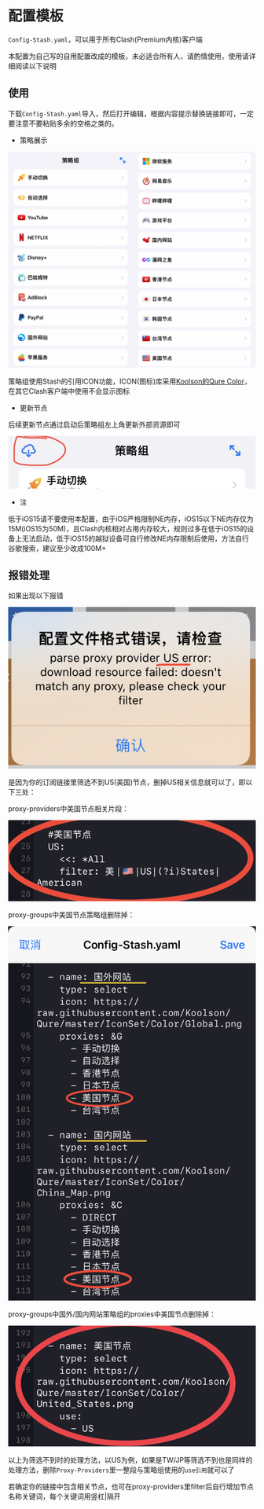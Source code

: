 配置模板
===

`Config-Stash.yaml`，可以用于所有Clash(Premium内核)客户端

本配置为自己写的自用配置改成的模板，未必适合所有人，请酌情使用，使用请详细阅读以下说明

使用
---
下载`Config-Stash.yaml`导入，然后打开编辑，根据内容提示替换链接即可，一定要注意不要粘贴多余的空格之类的。

- 策略展示

![](https://raw.githubusercontent.com/Infatuation-Fei/explain/main/Picture/celve.jpg)

策略组使用Stash的引用ICON功能，ICON(图标)库采用[Koolson的Qure Color](https://github.com/Koolson/Qure/tree/master/IconSet/Color)，在其它Clash客户端中使用不会显示图标

- 更新节点

后续更新节点通过启动后策略组左上角更新外部资源即可

![](https://raw.githubusercontent.com/Infatuation-Fei/explain/main/Picture/Config1.jpg)

- 注

低于iOS15请不要使用本配置，由于iOS严格限制NE内存，iOS15以下NE内存仅为15M(iOS15为50M)，且Clash内核相对占用内存较大，规则过多在低于iOS15的设备上无法启动，低于iOS15的越狱设备可自行修改NE内存限制后使用，方法自行谷歌搜索，建议至少改成100M+

报错处理
----
如果出现以下报错

![](https://raw.githubusercontent.com/Infatuation-Fei/explain/main/Picture/%E7%AD%9B%E9%80%89%E9%94%99%E8%AF%AF.png)

是因为你的订阅链接里筛选不到US(美国)节点，删掉US相关信息就可以了，即以下三处：

proxy-providers中美国节点相关片段：

![](https://raw.githubusercontent.com/Infatuation-Fei/explain/main/Picture/%E7%AD%9B%E9%80%89%E5%88%A0%E9%99%A4.png)

proxy-groups中美国节点策略组删除掉：

![](https://raw.githubusercontent.com/Infatuation-Fei/explain/main/Picture/%E5%9B%BD%E5%86%85%E5%A4%96%E7%AD%96%E7%95%A5%E7%BB%84.jpg)

proxy-groups中国外/国内网站策略组的proxies中美国节点删除掉：

![](https://raw.githubusercontent.com/Infatuation-Fei/explain/main/Picture/US%E7%AD%96%E7%95%A5%E7%BB%84.jpg)

以上为筛选不到时的处理方法，以US为例，如果是TW/JP等筛选不到也是同样的处理方法，删除`Proxy-Providers`里一整段与策略组使用的`use引用`就可以了

若确定你的链接中包含相关节点，也可在proxy-providers里filter后自行增加节点名称关键词，每个关键词用竖杠|隔开
